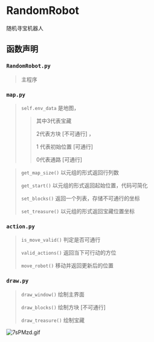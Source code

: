 # RandomRobot

随机寻宝机器人

## 函数声明

### `RandomRobot.py`  

> 主程序



### `map.py`

> `self.env_data` 是地图，
>
> > 其中3代表宝藏
> >
> > 2代表方块 [不可通行] ，
> >
> > 1 代表初始位置 [可通行] 
> >
> > 0代表通路 [可通行]

> `get_map_size()` 以元组的形式返回行列数
>
> `get_start()` 以元组的形式返回起始位置，代码可简化
>
> `set_blocks()` 返回一个列表，存储不可通行的坐标
>
> `set_treasure()` 以元组的形式返回宝藏位置坐标



### `action.py` 

> `is_move_valid()` 判定是否可通行
>
> `valid_actions()` 返回当下可行动的方位
>
> `move_robot()` 移动并返回更新后的位置



### `draw.py` 

>`draw_window()` 绘制主界面
>
>`draw_blocks()` 绘制方块 [不可通行]
>
>`draw_treasure()` 绘制宝藏 

![7sPMzd.gif](https://s4.ax1x.com/2022/01/19/7sPMzd.gif)
